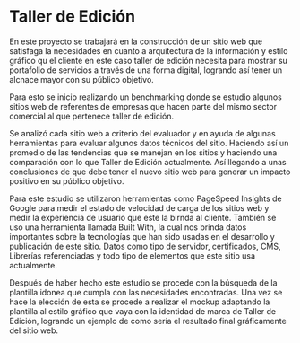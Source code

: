 # Taller de Edición

En este proyecto se trabajará en la construcción de un sitio web que satisfaga la necesidades en cuanto a arquitectura de la información y estilo gráfico qu el cliente en este caso taller de edición necesita para mostrar su portafolio de servicios a través de una forma digital, logrando así tener un alcnace mayor con su público objetivo.

Para esto se inicio realizando un benchmarking donde se estudio algunos sitios web de referentes de empresas que hacen parte del mismo sector comercial al que pertenece taller de edición.

Se analizó cada sitio web a criterio del evaluador y en ayuda de algunas herramientas para evaluar algunos datos técnicos del sitio. Haciendo así un promedio de las tendencias que se manejan en los sitios y haciendo una comparación con lo que Taller de Edición actualmente. Así llegando a unas conclusiones de que debe tener el nuevo sitio web para generar un impacto positivo en su público objetivo.

Para este estudio se utilizaron herramientas como PageSpeed Insights de Google para medir el estado de velocidad de carga de los sitios web y medir la experiencia de usuario que este la birnda al cliente. 
También se uso una herramienta llamada Built With, la cual nos brinda datos importantes sobre la tecnologías que han sido usadas en el desarrollo y publicación de este sitio. Datos como tipo de servidor, certificados, CMS, Librerías referenciadas y todo tipo de elementos que este sitio usa actualmente.

Después de haber hecho este estudio se procede con la búsqueda de la plantilla idonea que cumpla con las necesidades encontradas. 
Una vez se hace la elección de esta se procede a realizar el mockup adaptando la plantilla al estilo gráfico que vaya con la identidad de marca de Taller de Edición, logrando un ejemplo de como sería el resultado final gráficamente del sitio web.


